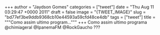 
+++
author = "Jaydson Gomes"
categories = ["tweet"]
date = "Thu Aug 11 03:29:47 +0000 2011"
draft = false
image = "{TWEET_IMAGE}"
slug = "bd77ef3be9ddb9368cb10e44593a59cfd48ce4db"
tags = ["tweet"]
title = """Como assim ultimo program..."""
+++
Como assim ultimo programa @chimiageral @IpanemaFM @RockGaucho ???

